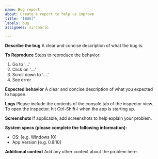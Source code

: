 ```yaml
---
name: Bug report
about: Create a report to help us improve
title: "[BUG]"
labels: bug
assignees: sircharlo

---
```


**Describe the bug**
A clear and concise description of what the bug is.

**To Reproduce**
Steps to reproduce the behavior:
1. Go to '...'
2. Click on '....'
3. Scroll down to '....'
4. See error

**Expected behavior**
A clear and concise description of what you expected to happen.

**Logs**
Please include the contents of the console tab of the inspector view. To open the inspector, hit Ctrl-Shift-I when the app is starting up.

**Screenshots**
If applicable, add screenshots to help explain your problem.

**System specs (please complete the following information):**
 - OS: [e.g. Windows 10]
 - App Version [e.g. 0.8.10]

**Additional context**
Add any other context about the problem here.
